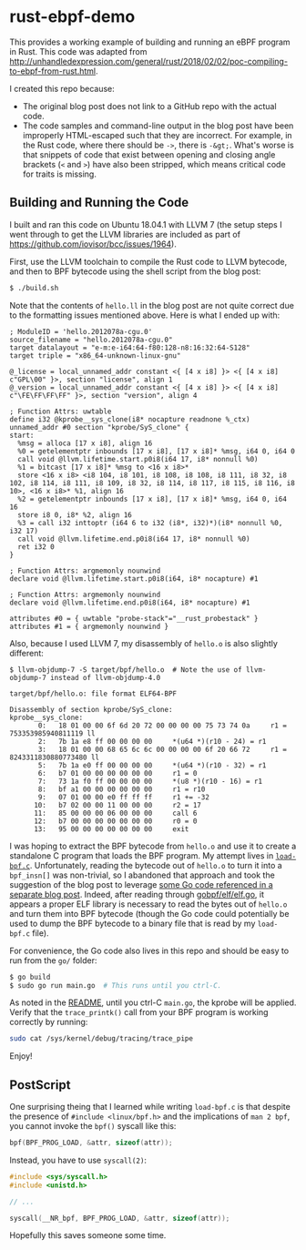 # rust-ebpf-demo

This provides a working example of building and running an eBPF program in Rust.
This code was adapted from
http://unhandledexpression.com/general/rust/2018/02/02/poc-compiling-to-ebpf-from-rust.html.

I created this repo because:

* The original blog post does not link to a GitHub repo with the actual code.
* The code samples and command-line output in the blog post have been improperly HTML-escaped
  such that they are incorrect. For example, in the Rust code, where there should
  be `->`, there is `-&gt;`. What's worse is that snippets of code that exist
  between opening and closing angle brackets (`<` and `>`) have also been stripped,
  which means critical code for traits is missing.

## Building and Running the Code

I built and ran this code on Ubuntu 18.04.1 with LLVM 7
(the setup steps I went through to get the LLVM libraries are included as part
of https://github.com/iovisor/bcc/issues/1964).

First, use the LLVM toolchain to compile the Rust code to LLVM bytecode,
and then to BPF bytecode using the shell script from the blog post:

```sh
$ ./build.sh
```

Note that the contents of `hello.ll` in the blog post are not quite correct
due to the formatting issues mentioned above. Here is what I ended up with:

```
; ModuleID = 'hello.2012078a-cgu.0'
source_filename = "hello.2012078a-cgu.0"
target datalayout = "e-m:e-i64:64-f80:128-n8:16:32:64-S128"
target triple = "x86_64-unknown-linux-gnu"

@_license = local_unnamed_addr constant <{ [4 x i8] }> <{ [4 x i8] c"GPL\00" }>, section "license", align 1
@_version = local_unnamed_addr constant <{ [4 x i8] }> <{ [4 x i8] c"\FE\FF\FF\FF" }>, section "version", align 4

; Function Attrs: uwtable
define i32 @kprobe__sys_clone(i8* nocapture readnone %_ctx) unnamed_addr #0 section "kprobe/SyS_clone" {
start:
  %msg = alloca [17 x i8], align 16
  %0 = getelementptr inbounds [17 x i8], [17 x i8]* %msg, i64 0, i64 0
  call void @llvm.lifetime.start.p0i8(i64 17, i8* nonnull %0)
  %1 = bitcast [17 x i8]* %msg to <16 x i8>*
  store <16 x i8> <i8 104, i8 101, i8 108, i8 108, i8 111, i8 32, i8 102, i8 114, i8 111, i8 109, i8 32, i8 114, i8 117, i8 115, i8 116, i8 10>, <16 x i8>* %1, align 16
  %2 = getelementptr inbounds [17 x i8], [17 x i8]* %msg, i64 0, i64 16
  store i8 0, i8* %2, align 16
  %3 = call i32 inttoptr (i64 6 to i32 (i8*, i32)*)(i8* nonnull %0, i32 17)
  call void @llvm.lifetime.end.p0i8(i64 17, i8* nonnull %0)
  ret i32 0
}

; Function Attrs: argmemonly nounwind
declare void @llvm.lifetime.start.p0i8(i64, i8* nocapture) #1

; Function Attrs: argmemonly nounwind
declare void @llvm.lifetime.end.p0i8(i64, i8* nocapture) #1

attributes #0 = { uwtable "probe-stack"="__rust_probestack" }
attributes #1 = { argmemonly nounwind }
```

Also, because I used LLVM 7, my disassembly of `hello.o` is also slightly different:

```
$ llvm-objdump-7 -S target/bpf/hello.o  # Note the use of llvm-objdump-7 instead of llvm-objdump-4.0

target/bpf/hello.o:	file format ELF64-BPF

Disassembly of section kprobe/SyS_clone:
kprobe__sys_clone:
       0:	18 01 00 00 6f 6d 20 72 00 00 00 00 75 73 74 0a 	r1 = 753353985940811119 ll
       2:	7b 1a e8 ff 00 00 00 00 	*(u64 *)(r10 - 24) = r1
       3:	18 01 00 00 68 65 6c 6c 00 00 00 00 6f 20 66 72 	r1 = 8243311830880773480 ll
       5:	7b 1a e0 ff 00 00 00 00 	*(u64 *)(r10 - 32) = r1
       6:	b7 01 00 00 00 00 00 00 	r1 = 0
       7:	73 1a f0 ff 00 00 00 00 	*(u8 *)(r10 - 16) = r1
       8:	bf a1 00 00 00 00 00 00 	r1 = r10
       9:	07 01 00 00 e0 ff ff ff 	r1 += -32
      10:	b7 02 00 00 11 00 00 00 	r2 = 17
      11:	85 00 00 00 06 00 00 00 	call 6
      12:	b7 00 00 00 00 00 00 00 	r0 = 0
      13:	95 00 00 00 00 00 00 00 	exit
```

I was hoping to extract the BPF bytecode from `hello.o` and use it to create
a standalone C program that loads the BPF program. My attempt lives in
[`load-bpf.c`](./c/load-bpf.c). Unfortunately, reading the bytecode out of
`hello.o` to turn it into a `bpf_insn[]` was non-trivial, so I abandoned that
approach and took the suggestion of the blog post to leverage [some Go code
referenced in a separate blog post](https://kinvolk.io/blog/2017/09/an-update-on-gobpf---elf-loading-uprobes-more-program-types/).
Indeed, after reading through [gobpf/elf/elf.go](https://github.com/iovisor/gobpf/blob/master/elf/elf.go), it appears a proper
ELF library is necessary to read the bytes out of `hello.o` and turn them into
BPF bytecode (though the Go code could potentially be used to dump the BPF bytecode
to a binary file that is read by my `load-bpf.c` file).

For convenience, the Go code also lives in this repo and should be easy to run
from the `go/` folder:

```sh
$ go build
$ sudo go run main.go  # This runs until you ctrl-C.
```

As noted in the [README](./go/README.md), until you ctrl-C `main.go`,
the kprobe will be applied. Verify that the `trace_printk()` call from your
BPF program is working correctly by running:

```sh
sudo cat /sys/kernel/debug/tracing/trace_pipe
```

Enjoy!

## PostScript ##

One surprising theing that I learned while writing `load-bpf.c` is that
despite the presence of `#include <linux/bpf.h>` and the implications of
`man 2 bpf`, you cannot invoke the `bpf()` syscall like this:

```c
bpf(BPF_PROG_LOAD, &attr, sizeof(attr));
```

Instead, you have to use `syscall(2)`:

```c
#include <sys/syscall.h>
#include <unistd.h>

// ...

syscall(__NR_bpf, BPF_PROG_LOAD, &attr, sizeof(attr));
```

Hopefully this saves someone some time.
